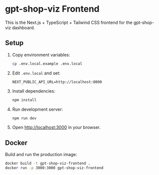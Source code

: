 # gpt-shop-viz Frontend

This is the Next.js + TypeScript + Tailwind CSS frontend for the gpt-shop-viz dashboard.

## Setup

1. Copy environment variables:
   ```bash
   cp .env.local.example .env.local
   ```
2. Edit `.env.local` and set:
   ```env
   NEXT_PUBLIC_API_URL=http://localhost:8000
   ```
3. Install dependencies:
   ```bash
   npm install
   ```
4. Run development server:
   ```bash
   npm run dev
   ```
5. Open [http://localhost:3000](http://localhost:3000) in your browser.

## Docker

Build and run the production image:

```bash
docker build -t gpt-shop-viz-frontend .
docker run -p 3000:3000 gpt-shop-viz-frontend
```